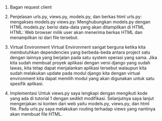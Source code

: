 1. Bagan request client


2. Penjelasan urls.py, views.py, models.py, dan berkas html
urls.py: mengakses models.py
views.py: Menghubungkan models.py dengan HTML
models.py: berisi data-data yang akan ditampilkan di HTML
HTML:  Web browser milik user akan menerima berkas HTML dan menampilkan isi dari file tersebut.

3. Virtual Environment
Virtual Environment sangat berguna ketika kita membutuhkan dependencies yang berbeda-beda antara project satu dengan lainnya yang berjalan pada satu system operasi yang sama. Jika kita sudah membuat proyek aplikasi dengan versi django yang sudah lawas, kita tetap dapat menjalankan aplikasi tersebut walaupun kita sudah melakukan update pada modul django kita dengan virtual environment kita dapat memilih modul yang akan digunakan untuk satu spesifik aplikasi.

4. Implementasi
Untuk views.py saya lengkapi dengan mengikuti kode yang ada di tutorial 1 dengan sedikit modifikasi. Selanjutnya saya lanjut mengerjakan isi konten dari web yaitu models.py, views.py, dan html file. Pada urls.py saya melakukan routing terhadap views yang nantinya akan membuat file HTML.

